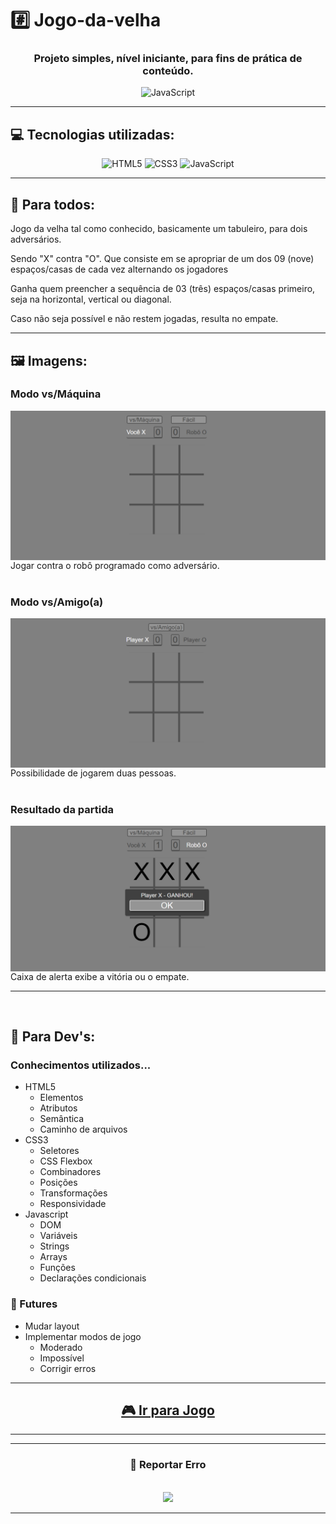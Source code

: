 <h1> #️⃣ Jogo-da-velha </h1>
<h3 align="center"> Projeto simples, nível iniciante, para fins de prática de conteúdo. </h3>
<div align="center">

![JavaScript](https://img.shields.io/badge/javascript-%23323330.svg?style=for-the-badge&logo=javascript&logoColor=%23F7DF1E)

</div>

----

<h2> 💻 Tecnologias utilizadas: </h2>
<div align="center">

![HTML5](https://img.shields.io/badge/html5-%23E34F26.svg?style=for-the-badge&logo=html5&logoColor=white) ![CSS3](https://img.shields.io/badge/css3-%231572B6.svg?style=for-the-badge&logo=css3&logoColor=white) ![JavaScript](https://img.shields.io/badge/javascript-%23323330.svg?style=for-the-badge&logo=javascript&logoColor=%23F7DF1E)

</div>

----

<h2> 🧍 Para todos:</h2>
<p>Jogo da velha tal como conhecido, basicamente um tabuleiro, para dois adversários.

Sendo "X" contra "O". Que consiste em se apropriar de um dos 09 (nove) espaços/casas de cada vez alternando os jogadores

Ganha quem preencher a sequência de 03 (três) espaços/casas primeiro, seja na horizontal, vertical ou diagonal.

Caso não seja possível e não restem jogadas, resulta no empate.</p>

----

<h2>🖼️ Imagens: </h2>

<h3> Modo vs/Máquina </h3>
<img align="center" src="img/vsmaquina.png">
Jogar contra o robô programado como adversário.
</br></br>
<h3> Modo vs/Amigo(a)</h3>
<img align="center" src="img/vsamigo.png">
Possibilidade de jogarem duas pessoas.
</br></br>
<h3>Resultado da partida</h3>
<img align="center" src="img/resultado.png">
Caixa de alerta exibe a vitória ou o empate.

----
</br>
<h2> 🚀 Para Dev's:</h2>

<h3> Conhecimentos utilizados... </h3>

- HTML5
  - Elementos
  - Atributos
  - Semântica
  - Caminho de arquivos
- CSS3
  - Seletores
  - CSS Flexbox
  - Combinadores
  - Posições
  - Transformações
  - Responsividade
- Javascript
  - DOM
  - Variáveis
  - Strings
  - Arrays
  - Funções
  - Declarações condicionais

<h3> 🔮 Futures </h3>

- Mudar layout
- Implementar modos de jogo
  - Moderado
  - Impossível
  - Corrigir erros

----

<h2 align="center"> <a href = "https://raimonesbarros.github.io/Jogo-da-velha/" target="_blank"> 🎮 Ir para Jogo </a></h2>

----

----

<div align="center">
<h3>🦟 Reportar Erro </h3>
</br>
<a href = "mailto:raimonesrsb@gmail.com"><img src="https://img.shields.io/badge/-Gmail-%23333?style=for-the-badge&logo=gmail&logoColor=white" target="_blank"></a>
</div>

----